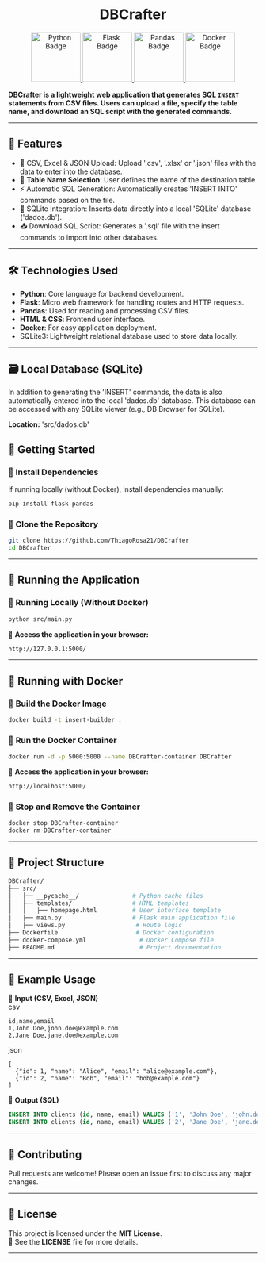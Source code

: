 


<div align="center"><h1> DBCrafter </h1></div>

<div align="center">
  <a href="#">
    <img src="https://img.shields.io/badge/Python-3776AB?logo=python&logoColor=fff" alt="Python Badge" width="100">
    <img src="https://img.shields.io/badge/Flask-000000?logo=flask&logoColor=fff" alt="Flask Badge" width="100">
    <img src="https://img.shields.io/badge/Pandas-150458?logo=pandas&logoColor=fff" alt="Pandas Badge" width="100">
    <img src="https://img.shields.io/badge/Docker-2496ED?logo=docker&logoColor=fff" alt="Docker Badge" width="100">
  </a>
</div>

**DBCrafter is a lightweight web application that generates SQL `INSERT` statements from CSV files. Users can upload a file, specify the table name, and download an SQL script with the generated commands.**  

---

## 🌟 Features
- 📄 CSV, Excel & JSON Upload: Upload '.csv', '.xlsx' or '.json' files with the data to enter into the database.
- 📝 **Table Name Selection**: User defines the name of the destination table.
- ⚡ Automatic SQL Generation: Automatically creates 'INSERT INTO' commands based on the file.
- 💾 SQLite Integration: Inserts data directly into a local 'SQLite' database ('dados.db').
- 📥 Download SQL Script: Generates a '.sql' file with the insert commands to import into other databases.
---

## 🛠 Technologies Used
- **Python**: Core language for backend development.
- **Flask**: Micro web framework for handling routes and HTTP requests.
- **Pandas**: Used for reading and processing CSV files.
- **HTML & CSS**: Frontend user interface.
- **Docker**: For easy application deployment.
- SQLite3: Lightweight relational database used to store data locally.
  
---

## 🗃 Local Database (SQLite)
In addition to generating the 'INSERT' commands, the data is also automatically entered into the local 'dados.db' database.
This database can be accessed with any SQLite viewer (e.g., DB Browser for SQLite).

**Location:**
'src/dados.db'

## 🚀 Getting Started

### 🔹 Install Dependencies
If running locally (without Docker), install dependencies manually:
```bash
pip install flask pandas
```

### 🔹 Clone the Repository
```bash
git clone https://github.com/ThiagoRosa21/DBCrafter
cd DBCrafter
```

---

## 🏃 Running the Application

### **🔹 Running Locally (Without Docker)**
```bash
python src/main.py
```
🔗 **Access the application in your browser:**  
```bash
http://127.0.0.1:5000/
```

---

## 🐳 Running with Docker

### 🔹 **Build the Docker Image**
```bash
docker build -t insert-builder .
```

### 🔹 **Run the Docker Container**
```bash
docker run -d -p 5000:5000 --name DBCrafter-container DBCrafter
```

🔗 **Access the application in your browser:**  
```bash
http://localhost:5000/
```

### 🔹 **Stop and Remove the Container**
```bash
docker stop DBCrafter-container
docker rm DBCrafter-container
```

---

## 📂 Project Structure
```bash
DBCrafter/
├── src/
│   ├── __pycache__/               # Python cache files
│   ├── templates/                 # HTML templates
│   │   ├── homepage.html          # User interface template
│   ├── main.py                    # Flask main application file
│   ├── views.py                    # Route logic
├── Dockerfile                      # Docker configuration
├── docker-compose.yml               # Docker Compose file
├── README.md                        # Project documentation
```

---

## 📌 Example Usage
📂 **Input (CSV, Excel, JSON)**
<br>
csv
```
id,name,email
1,John Doe,john.doe@example.com
2,Jane Doe,jane.doe@example.com
```
json
```
[
  {"id": 1, "name": "Alice", "email": "alice@example.com"},
  {"id": 2, "name": "Bob", "email": "bob@example.com"}
]
```

📜 **Output (SQL)**
```sql
INSERT INTO clients (id, name, email) VALUES ('1', 'John Doe', 'john.doe@example.com');
INSERT INTO clients (id, name, email) VALUES ('2', 'Jane Doe', 'jane.doe@example.com');
```

---

## 🤝 Contributing
Pull requests are welcome! Please open an issue first to discuss any major changes.

---

## 📝 License
This project is licensed under the **MIT License**.  
📜 See the **LICENSE** file for more details.

---

